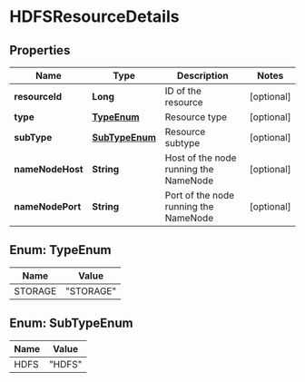 
# HDFSResourceDetails

## Properties
Name | Type | Description | Notes
------------ | ------------- | ------------- | -------------
**resourceId** | **Long** | ID of the resource |  [optional]
**type** | [**TypeEnum**](#TypeEnum) | Resource type |  [optional]
**subType** | [**SubTypeEnum**](#SubTypeEnum) | Resource subtype |  [optional]
**nameNodeHost** | **String** | Host of the node running the NameNode |  [optional]
**nameNodePort** | **String** | Port of the node running the NameNode |  [optional]


<a name="TypeEnum"></a>
## Enum: TypeEnum
Name | Value
---- | -----
STORAGE | &quot;STORAGE&quot;


<a name="SubTypeEnum"></a>
## Enum: SubTypeEnum
Name | Value
---- | -----
HDFS | &quot;HDFS&quot;



